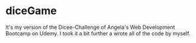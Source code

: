 # diceGame
It's my version of the Dicee-Challenge of Angela's Web Development Bootcamp on Udemy. I took it a bit further a wrote all of the code by myself.
